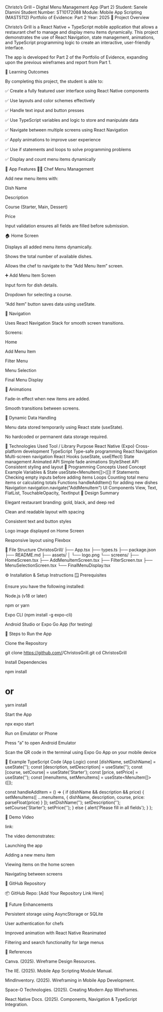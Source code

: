 Christo’s Grill – Digital Menu Management App (Part 2)
Student: Sanele Dlamini
Student Number: ST10172088
Module: Mobile App Scripting (MAST5112)
Portfolio of Evidence: Part 2
Year: 2025
📱 Project Overview

Christo’s Grill is a React Native + TypeScript mobile application that allows a restaurant chef to manage and display menu items dynamically.
This project demonstrates the use of React Navigation, state management, animations, and TypeScript programming logic to create an interactive, user-friendly interface.

The app is developed for Part 2 of the Portfolio of Evidence, expanding upon the previous wireframes and report from Part 1.

🎯 Learning Outcomes

By completing this project, the student is able to:

✅ Create a fully featured user interface using React Native components

✅ Use layouts and color schemes effectively

✅ Handle text input and button presses

✅ Use TypeScript variables and logic to store and manipulate data

✅ Navigate between multiple screens using React Navigation

✅ Apply animations to improve user experience

✅ Use if statements and loops to solve programming problems

✅ Display and count menu items dynamically

🧩 App Features
👨‍🍳 Chef Menu Management

Add new menu items with:

Dish Name

Description

Course (Starter, Main, Dessert)

Price

Input validation ensures all fields are filled before submission.

🏠 Home Screen

Displays all added menu items dynamically.

Shows the total number of available dishes.

Allows the chef to navigate to the “Add Menu Item” screen.

➕ Add Menu Item Screen

Input form for dish details.

Dropdown for selecting a course.

“Add Item” button saves data using useState.

🧭 Navigation

Uses React Navigation Stack for smooth screen transitions.

Screens:

Home

Add Menu Item

Filter Menu

Menu Selection

Final Menu Display

💫 Animations

Fade-in effect when new items are added.

Smooth transitions between screens.

🧮 Dynamic Data Handling

Menu data stored temporarily using React state (useState).

No hardcoded or permanent data storage required.

🧱 Technologies Used
Tool / Library	Purpose
React Native (Expo)	Cross-platform development
TypeScript	Type-safe programming
React Navigation	Multi-screen navigation
React Hooks (useState, useEffect)	State management
Animated API	Simple fade animations
StyleSheet API	Consistent styling and layout
🧠 Programming Concepts Used
Concept	Example
Variables & State	useState<MenuItem[]>([])
If Statements	Checking empty inputs before adding items
Loops	Counting total menu items or calculating totals
Functions	handleAddItem() for adding new dishes
Navigation	navigation.navigate("AddMenuItem")
UI Components	View, Text, FlatList, TouchableOpacity, TextInput
🎨 Design Summary

Elegant restaurant branding: gold, black, and deep red

Clean and readable layout with spacing

Consistent text and button styles

Logo image displayed on Home Screen

Responsive layout using Flexbox

📂 File Structure
ChristosGrill/
├── App.tsx
├── types.ts
├── package.json
├── README.md
├── assets/
│   └── logo.png
└── screens/
    ├── HomeScreen.tsx
    ├── AddMenuItemScreen.tsx
    ├── FilterScreen.tsx
    ├── MenuSelectionScreen.tsx
    └── FinalMenuDisplay.tsx

⚙️ Installation & Setup Instructions
🪟 Prerequisites

Ensure you have the following installed:

Node.js (v18 or later)

npm or yarn

Expo CLI (npm install -g expo-cli)

Android Studio or Expo Go App (for testing)

🧩 Steps to Run the App

Clone the Repository

git clone https://github.com/<your-username>/ChristosGrill.git
cd ChristosGrill


Install Dependencies

npm install
# or
yarn install


Start the App

npx expo start


Run on Emulator or Phone

Press “a” to open Android Emulator

Scan the QR code in the terminal using Expo Go App on your mobile device

🧾 Example TypeScript Code (App Logic)
const [dishName, setDishName] = useState('');
const [description, setDescription] = useState('');
const [course, setCourse] = useState('Starter');
const [price, setPrice] = useState('');
const [menuItems, setMenuItems] = useState<MenuItem[]>([]);

const handleAddItem = () => {
  if (dishName && description && price) {
    setMenuItems([
      ...menuItems,
      { dishName, description, course, price: parseFloat(price) }
    ]);
    setDishName('');
    setDescription('');
    setCourse('Starter');
    setPrice('');
  } else {
    alert('Please fill in all fields');
  }
};

🎥 Demo Video

link: 

The video demonstrates:

Launching the app

Adding a new menu item

Viewing items on the home screen

Navigating between screens

🔗 GitHub Repository

📦 GitHub Repo: [Add Your Repository Link Here]

🧩 Future Enhancements

Persistent storage using AsyncStorage or SQLite

User authentication for chefs

Improved animation with React Native Reanimated

Filtering and search functionality for large menus

🧾 References

Canva. (2025). Wireframe Design Resources.

The IIE. (2025). Mobile App Scripting Module Manual.

MindInventory. (2025). Wireframing in Mobile App Development.

Space-O Technologies. (2025). Creating Modern App Wireframes.

React Native Docs. (2025). Components, Navigation & TypeScript Integration.
